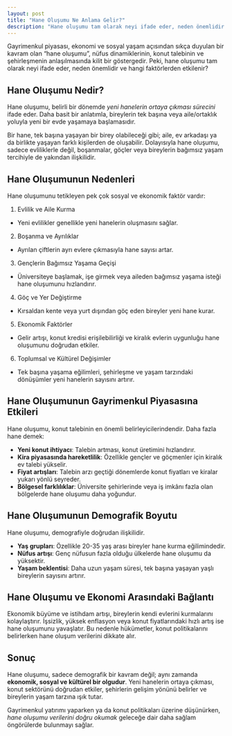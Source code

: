 ```yaml
---
layout: post
title: "Hane Oluşumu Ne Anlama Gelir?"
description: "Hane oluşumu tam olarak neyi ifade eder, neden önemlidir ve hangi faktörlerden etkilenir?"
---
```


Gayrimenkul piyasası, ekonomi ve sosyal yaşam açısından sıkça duyulan bir kavram olan “hane oluşumu”, nüfus dinamiklerinin, konut talebinin ve şehirleşmenin anlaşılmasında kilit bir göstergedir. Peki, hane oluşumu tam olarak neyi ifade eder, neden önemlidir ve hangi faktörlerden etkilenir?

## Hane Oluşumu Nedir?

Hane oluşumu, belirli bir dönemde *yeni hanelerin ortaya çıkması sürecini* ifade eder. Daha basit bir anlatımla, bireylerin tek başına veya aile/ortaklık yoluyla yeni bir evde yaşamaya başlamasıdır.

Bir hane, tek başına yaşayan bir birey olabileceği gibi; aile, ev arkadaşı ya da birlikte yaşayan farklı kişilerden de oluşabilir. Dolayısıyla hane oluşumu, sadece evliliklerle değil, boşanmalar, göçler veya bireylerin bağımsız yaşam tercihiyle de yakından ilişkilidir.

## Hane Oluşumunun Nedenleri

Hane oluşumunu tetikleyen pek çok sosyal ve ekonomik faktör vardır:

1. Evlilik ve Aile Kurma
  - Yeni evlilikler genellikle yeni hanelerin oluşmasını sağlar.
2. Boşanma ve Ayrılıklar
  - Ayrılan çiftlerin ayrı evlere çıkmasıyla hane sayısı artar.
3. Gençlerin Bağımsız Yaşama Geçişi
  - Üniversiteye başlamak, işe girmek veya aileden bağımsız yaşama isteği hane oluşumunu hızlandırır.
4. Göç ve Yer Değiştirme
  - Kırsaldan kente veya yurt dışından göç eden bireyler yeni hane kurar.
5. Ekonomik Faktörler
  - Gelir artışı, konut kredisi erişilebilirliği ve kiralık evlerin uygunluğu hane oluşumunu doğrudan etkiler.
6. Toplumsal ve Kültürel Değişimler
  - Tek başına yaşama eğilimleri, şehirleşme ve yaşam tarzındaki dönüşümler yeni hanelerin sayısını artırır.

## Hane Oluşumunun Gayrimenkul Piyasasına Etkileri

Hane oluşumu, konut talebinin en önemli belirleyicilerindendir. Daha fazla hane demek:

- **Yeni konut ihtiyacı**: Talebin artması, konut üretimini hızlandırır.
- **Kira piyasasında hareketlilik**: Özellikle gençler ve göçmenler için kiralık ev talebi yükselir.
- **Fiyat artışları**: Talebin arzı geçtiği dönemlerde konut fiyatları ve kiralar yukarı yönlü seyreder.
- **Bölgesel farklılıklar**: Üniversite şehirlerinde veya iş imkânı fazla olan bölgelerde hane oluşumu daha yoğundur.

## Hane Oluşumunun Demografik Boyutu

Hane oluşumu, demografiyle doğrudan ilişkilidir.

- **Yaş grupları**: Özellikle 20-35 yaş arası bireyler hane kurma eğilimindedir.
- **Nüfus artışı**: Genç nüfusun fazla olduğu ülkelerde hane oluşumu da yüksektir.
- **Yaşam beklentisi**: Daha uzun yaşam süresi, tek başına yaşayan yaşlı bireylerin sayısını artırır.

## Hane Oluşumu ve Ekonomi Arasındaki Bağlantı

Ekonomik büyüme ve istihdam artışı, bireylerin kendi evlerini kurmalarını kolaylaştırır. İşsizlik, yüksek enflasyon veya konut fiyatlarındaki hızlı artış ise hane oluşumunu yavaşlatır. Bu nedenle hükümetler, konut politikalarını belirlerken hane oluşum verilerini dikkate alır.

## Sonuç

Hane oluşumu, sadece demografik bir kavram değil; aynı zamanda **ekonomik, sosyal ve kültürel bir olgudur**. Yeni hanelerin ortaya çıkması, konut sektörünü doğrudan etkiler, şehirlerin gelişim yönünü belirler ve bireylerin yaşam tarzına ışık tutar.

Gayrimenkul yatırımı yaparken ya da konut politikaları üzerine düşünürken, *hane oluşumu verilerini doğru okumak* geleceğe dair daha sağlam öngörülerde bulunmayı sağlar.